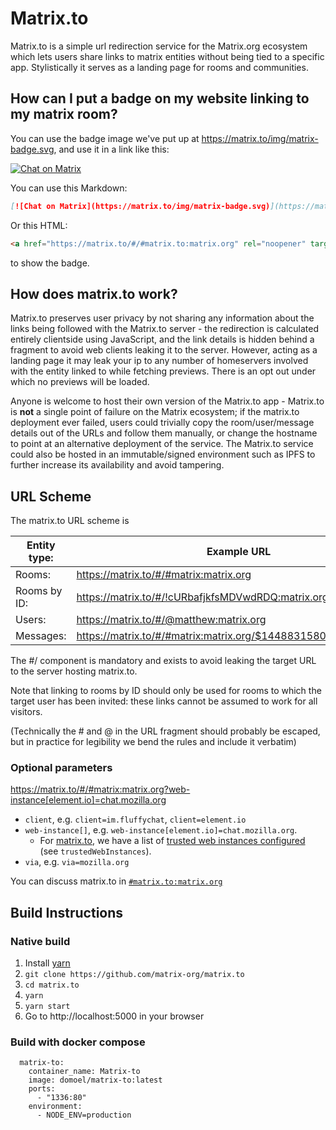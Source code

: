 # Matrix.to

Matrix.to is a simple url redirection service for the Matrix.org ecosystem
which lets users share links to matrix entities without being tied to a
specific app.
Stylistically it serves as a landing page for rooms and communities.

## How can I put a badge on my website linking to my matrix room?

You can use the badge image we've put up at https://matrix.to/img/matrix-badge.svg, and use it in a link like this:

[![Chat on Matrix](https://matrix.to/img/matrix-badge.svg)](https://matrix.to/#/#matrix.to:matrix.org)

You can use this Markdown:
```md
[![Chat on Matrix](https://matrix.to/img/matrix-badge.svg)](https://matrix.to/#/#matrix.to:matrix.org)
```

Or this HTML:

```html
<a href="https://matrix.to/#/#matrix.to:matrix.org" rel="noopener" target="_blank"><img src="https://matrix.to/img/matrix-badge.svg" alt="Chat on Matrix"></a>
```

to show the badge.

## How does matrix.to work?

Matrix.to preserves user privacy by not sharing any information about the links
being followed with the Matrix.to server - the redirection is calculated
entirely clientside using JavaScript, and the link details is hidden behind a
fragment to avoid web clients leaking it to the server. However, acting as a
landing page it may leak your ip to any number of homeservers involved with the
entity linked to while fetching previews. There is an opt out under which no
previews will be loaded.

Anyone is welcome to host their own version of the Matrix.to app - Matrix.to is
**not** a single point of failure on the Matrix ecosystem; if the matrix.to
deployment ever failed, users could trivially copy the room/user/message
details out of the URLs and follow them manually, or change the hostname to
point at an alternative deployment of the service.  The Matrix.to service could
also be hosted in an immutable/signed environment such as IPFS to further
increase its availability and avoid tampering.

## URL Scheme

The matrix.to URL scheme is

| Entity type: | Example URL                                                       |
|--------------|-------------------------------------------------------------------|
| Rooms:       | https://matrix.to/#/#matrix:matrix.org                            |
| Rooms by ID: | https://matrix.to/#/!cURbafjkfsMDVwdRDQ:matrix.org                |
| Users:       | https://matrix.to/#/@matthew:matrix.org                           |
| Messages:    | https://matrix.to/#/#matrix:matrix.org/$1448831580433WbpiJ:jki.re |

The #/ component is mandatory and exists to avoid leaking the target URL to the
server hosting matrix.to.

Note that linking to rooms by ID should only be used for rooms to which the
target user has been invited: these links cannot be assumed to work for all
visitors.

(Technically the # and @ in the URL fragment should probably be escaped, but in
practice for legibility we bend the rules and include it verbatim)

### Optional parameters

https://matrix.to/#/#matrix:matrix.org?web-instance[element.io]=chat.mozilla.org

- `client`, e.g. `client=im.fluffychat`, `client=element.io`
- `web-instance[]`, e.g. `web-instance[element.io]=chat.mozilla.org`.
    - For [matrix.to](https://matrix.to/), we have a list of [trusted web instances configured](src/open/clients/Element.js) (see `trustedWebInstances`).
-  `via`, e.g. `via=mozilla.org`

You can discuss matrix.to in
[`#matrix.to:matrix.org`](https://matrix.to/#/#matrix.to:matrix.org)


## Build Instructions

### Native build

1. Install [yarn](https://classic.yarnpkg.com/en/docs/install)
1. `git clone https://github.com/matrix-org/matrix.to`
1. `cd matrix.to`
1. `yarn`
1. `yarn start`
1. Go to http://localhost:5000 in your browser

### Build with docker compose 

```
  matrix-to:
    container_name: Matrix-to 
    image: domoel/matrix-to:latest
    ports:
      - "1336:80"
    environment:
      - NODE_ENV=production
```
